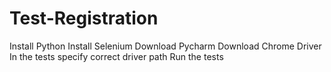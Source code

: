 # Test-Registration
Install Python
Install Selenium
Download Pycharm
Download Chrome Driver
In the tests specify correct driver path
Run the tests
